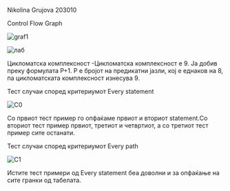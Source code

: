 Nikolina Grujova 203010

Control Flow Graph

![graf1](https://user-images.githubusercontent.com/100199831/171853966-abb63b07-d591-43d9-a3e8-0e2020b0a35c.PNG)

![лаб](https://user-images.githubusercontent.com/100199831/171857576-4f171016-356f-40af-b82c-f38d619ca40b.PNG)



Цикломатска комплексност
-Цикломатска комплексност e 9. Jа добив преку формулата P+1. P е бројот на предикатни јазли, кој е еднаков на 8, па цикломатската комплексност изнесува 9.

Тест случаи според критериумот Every statement

![C0](https://user-images.githubusercontent.com/100199831/171855241-89b90cf6-8374-4b4e-be3c-3fb7f72aa053.PNG)


Со првиот тест пример го опфаќаме првиот и вториот statement.Со вториот тест пример првиот, третиот и четвртиот, а со третиот тест пример сите останати.


Тест случаи според критериумот Every path

![C1](https://user-images.githubusercontent.com/100199831/171855290-4e7526ef-226c-48d7-a6f6-466c075b210b.PNG)

Истите тест примери од Every statement беа доволни и за опфаќање на сите гранки од табелата.
